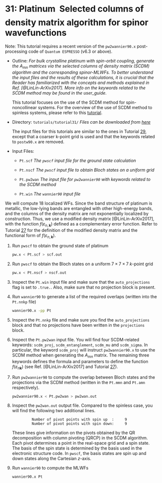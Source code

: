 # 31: Platinum &#151; Selected columns of density matrix algorithm for spinor wavefunctions

Note: This tutorial requires a recent version of the `pw2wannier90.x`
post-processing code of `Quantum ESPRESSO` (v6.3 or above).

- Outline: *For bulk crystalline platinum with spin-orbit coupling,
    generate the $A_{mn}$ matrices via the selected columns of density
    matrix (SCDM) algorithm and the corresponding spinor-MLWFs. To
    better understand the input files and the results of these
    calculations, it is crucial that the Reader has familiarized with
    the concepts and methods explained in Ref. [@LinLin-ArXiv2017]. More
    info on the keywords related to the SCDM method may be found in the
    user_guide.*

    This tutorial focuses on the use of the SCDM method for
    spin-noncollinear systems. For the overview of the use of SCDM
    method to spinless systems, please refer to this [tutorial](tutorial_27.md).

- Directory: `tutorials/tutorial31/` *Files can be downloaded from
    [here](https://github.com/wannier-developers/wannier90/tree/develop/tutorials/tutorial31)*

    The input files for this tutorials are similar to the ones in Tutorial
    [29](tutorial_29.md), except that a coarser k-point grid is used and that the keywords
    related to `postw90.x` are removed.

- Input Files:

    - `Pt.scf` *The `pwscf` input file for the ground
        state calculation*

    - `Pt.nscf` *The `pwscf` input file to obtain Bloch
        states on a uniform grid*

    - `Pt.pw2wan` *The input file for `pw2wannier90` with keywords
        related to the SCDM method*

    - `Pt.win` *The `wannier90` input file*

We will compute 18 localized WFs. Since the band structure of platinum
is metallic, the low-lying bands are entangled with other high-energy
bands, and the columns of the density matrix are not exponentially
localized by construction. Thus, we use a modified density matrix
[@LinLin-ArXiv2017], with the function $f(\varepsilon_{n,\mathbf{k}})$
defined as a complementary error function. Refer to Tutorial [27](tutorial_27.md)
for the definition of the modified density matrix and the functional form of
$f(\varepsilon_{n,\mathbf{k}})$.

1. Run `pwscf` to obtain the ground state of platinum

    ```bash title="Terminal"
    pw.x < Pt.scf > scf.out
    ```

2. Run `pwscf` to obtain the Bloch states on a uniform
    $7\times 7\times 7$ $k$-point grid

    ```bash title="Terminal"
    pw.x < Pt.nscf > nscf.out
    ```

3. Inspect the `Pt.win` input file and make sure that the
    `auto_projections` flag is set to `.true.`. Also, make sure that no
    projection block is present.

4. Run `wannier90` to generate a list of the required overlaps (written
    into the `Pt.nnkp` file)

    ```bash title="Terminal"
    wannier90.x -pp Pt
    ```

5. Inspect the `Pt.nnkp` file and make sure you find the
    `auto_projections` block and that no projections have been written
    in the `projections` block.

6. Inspect the `Pt.pw2wan` input file. You will find four SCDM-related
    keywords: `scdm_proj`, `scdm_entanglement`, `scdm_mu` and
    `scdm_sigma`. In particular, the keyword `scdm_proj` will instruct
    `pw2wannier90.x` to use the SCDM method when generating the $A_{mn}$
    matrix. The remaining three keywords defines the formula and
    parameters to define the function $f(\varepsilon_{n\mathbf{k}})$
    (see Ref. [@LinLin-ArXiv2017] and Tutorial [27](tutorial_27.md)).

7. Run `pw2wannier90` to compute the overlap between Bloch states and
    the projections via the SCDM method (written in the `Pt.mmn` and
    `Pt.amn` respectively).

    ```bash title="Terminal"
    pw2wannier90.x < Pt.pw2wan > pw2wan.out
    ```

8. Inspect the `pw2wan.out` output file. Compared to the spinless case,
    you will find the following two additional lines.

    ```vi title="Output file"
             Number of pivot points with spin up  :     9
             Number of pivot points with spin down:     9
    ```

    These lines give information on the pivots obtained by the QR
    decomposition with column pivoting (QRCP) in the SCDM algorithm.
    Each pivot determines a point in the real-space grid and a spin
    state. The basis of the spin state is determined by the basis used
    in the electronic structure code. In `pwscf`, the basis
    states are spin up and down states along the Cartesian $z$-axis.

9. Run `wannier90` to compute the MLWFs

    ```bash title="Terminal"
    wannier90.x Pt
    ```
